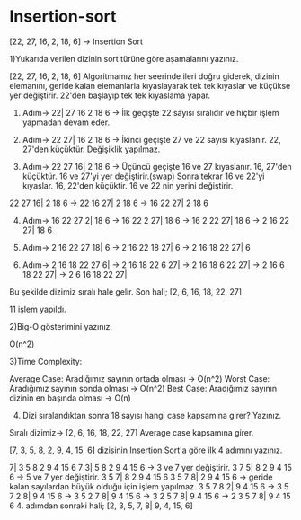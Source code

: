 # Insertion-sort

[22, 27, 16, 2, 18, 6] -> Insertion Sort

1)Yukarıda verilen dizinin sort türüne göre aşamalarını yazınız.

[22, 27, 16, 2, 18, 6] Algoritmamız her seerinde ileri doğru giderek, dizinin elemanını, geride kalan elemanlarla kıyaslayarak tek tek kıyaslar ve küçükse yer değiştirir. 22'den başlayıp tek tek kıyaslama yapar.

  1. Adım-> 22| 27 16 2 18 6 -> İlk geçişte 22 sayısı sıralıdır ve hiçbir işlem yapmadan devam eder.
  
  2. Adım-> 22 27| 16 2 18 6 -> İkinci geçişte 27 ve 22 sayısı kıyaslanır. 22, 27'den küçüktür. Değişiklik yapılmaz.
  
  3. Adım-> 22 27 16| 2 18 6 -> Üçüncü geçişte 16 ve 27 kıyaslanır. 16, 27'den küçüktür. 16 ve 27'yi yer değiştirir.(swap) Sonra tekrar 16 ve 22'yi kıyaslar. 16, 22'den küçüktir. 16 ve 22 nin yerini değiştirir.
  
  22 27 16| 2 18 6 -> 22 16 27| 2 18 6 -> 16 22 27| 2 18 6 
  
  4. Adım-> 16 22 27 2| 18 6 -> 16 22 2 27| 18 6 -> 16 2 22 27| 18 6 -> 2 16 22 27| 18 6
  
  5. Adım-> 2 16 22 27 18| 6 -> 2 16 22 18 27| 6 -> 2 16 18 22 27| 6
  
  6.  Adım-> 2 16 18 22 27 6| -> 2 16 18 22 6 27| -> 2 16 18 6 22 27| -> 2 16 6 18 22 27| -> 2 6 16 18 22 27|

Bu şekilde dizimiz sıralı hale gelir. Son hali; [2, 6, 16, 18, 22, 27]

11 işlem yapıldı.


2)Big-O gösterimini yazınız.

O(n^2)


3)Time Complexity:

Average Case: Aradığımız sayının ortada olması -> O(n^2)
Worst Case: Aradığımız sayının sonda olması -> O(n^2)
Best Case: Aradığımız sayının dizinin en başında olması -> O(n)


4) Dizi sıralandıktan sonra 18 sayısı hangi case kapsamına girer? Yazınız.

Sıralı dizimiz-> [2, 6, 16, 18, 22, 27] Average case kapsamına girer.



[7, 3, 5, 8, 2, 9, 4, 15, 6] dizisinin Insertion Sort'a göre ilk 4 adımını yazınız.

7| 3 5 8 2 9 4 15 6
7 3| 5 8 2 9 4 15 6 -> 3 ve 7 yer değiştirir.
3 7 5| 8 2 9 4 15 6 -> 5 ve 7 yer değiştirir.
3 5 7| 8 2 9 4 15 6 
3 5 7 8| 2 9 4 15 6 -> geride kalan sayılardan büyük olduğu için işlem yapılmaz.
3 5 7 8 2| 9 4 15 6 -> 3 5 7 2 8| 9 4 15 6 -> 3 5 2 7 8| 9 4 15 6 -> 3 2 5 7 8| 9 4 15 6 -> 2 3 5 7 8| 9 4 15 6
4. adımdan sonraki hali; [2, 3, 5, 7, 8| 9, 4, 15, 6]
